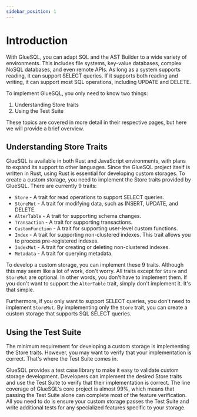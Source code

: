 ```yaml
---
sidebar_position: 1
---
```


# Introduction

With GlueSQL, you can adapt SQL and the AST Builder to a wide variety of environments. This includes file systems, key-value databases, complex NoSQL databases, and even remote APIs. As long as a system supports reading, it can support SELECT queries. If it supports both reading and writing, it can support most SQL operations, including UPDATE and DELETE.

To implement GlueSQL, you only need to know two things:
1. Understanding Store traits
2. Using the Test Suite

These topics are covered in more detail in their respective pages, but here we will provide a brief overview.

## Understanding Store Traits

GlueSQL is available in both Rust and JavaScript environments, with plans to expand its support to other languages. Since the GlueSQL project itself is written in Rust, using Rust is essential for developing custom storages. To create a custom storage, you need to implement the Store traits provided by GlueSQL. There are currently 9 traits:

* `Store` - A trait for read operations to support SELECT queries.
* `StoreMut` - A trait for modifying data, such as INSERT, UPDATE, and DELETE.
* `AlterTable` - A trait for supporting schema changes.
* `Transaction` - A trait for supporting transactions.
* `CustomFunction` - A trait for supporting user-level custom functions.
* `Index` - A trait for supporting non-clustered indexes. This trait allows you to process pre-registered indexes.
* `IndexMut` - A trait for creating or deleting non-clustered indexes.
* `Metadata` - A trait for querying metadata.

To develop a custom storage, you can implement these 9 traits. Although this may seem like a lot of work, don't worry. All traits except for `Store` and `StoreMut` are optional. In other words, you don't have to implement them. If you don't want to support the `AlterTable` trait, simply don't implement it. It's that simple.

Furthermore, if you only want to support SELECT queries, you don't need to implement `StoreMut`. By implementing only the `Store` trait, you can create a custom storage that supports SQL SELECT queries.

## Using the Test Suite

The minimum requirement for developing a custom storage is implementing the Store traits. However, you may want to verify that your implementation is correct. That's where the Test Suite comes in.

GlueSQL provides a test case library to make it easy to validate custom storage development. Developers can implement the desired Store traits and use the Test Suite to verify that their implementation is correct. The line coverage of GlueSQL's core project is almost 99%, which means that passing the Test Suite alone can complete most of the feature verification. All you need to do is ensure your custom storage passes the Test Suite and write additional tests for any specialized features specific to your storage.